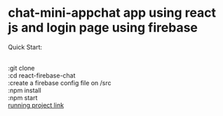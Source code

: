# chat-mini-appchat app using react js and login page using firebase


Quick Start:

<br />:git clone
<br />:cd react-firebase-chat
<br />:create a firebase config file on /src
<br />:npm install
<br />:npm start
<br />[running project link ](https://chatroom-67e21.web.app/)
